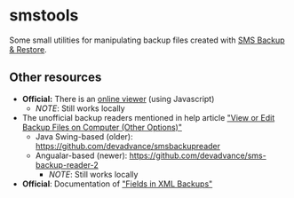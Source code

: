 smstools
========
Some small utilities for manipulating backup files created with [SMS Backup & Restore](https://www.synctech.com.au/sms-backup-restore/).

## Other resources
- **Official:** There is an [online viewer](https://www.synctech.com.au/sms-backup-restore/view-backup/) (using Javascript)
  - *NOTE*: Still works locally
- The unofficial backup readers mentioned in help article ["View or Edit Backup Files on Computer (Other Options)"](https://www.synctech.com.au/sms-backup-restore/view-or-edit-backup-files-on-computer/)
  - Java Swing-based (older): https://github.com/devadvance/smsbackupreader
  - Angualar-based (newer): https://github.com/devadvance/sms-backup-reader-2
    - *NOTE*: Still works locally
- **Official**: Documentation of ["Fields in XML Backups"](https://www.synctech.com.au/sms-backup-restore/fields-in-xml-backup-files/)
